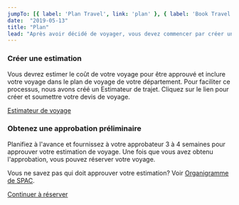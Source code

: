 ```yaml
---
jumpTo: [{ label: 'Plan Travel', link: 'plan' }, { label: 'Book Travel', link: 'book' }, { label: 'During Travel', link: 'travel' }, { label: 'Expense Travel', link: 'expense' }]
date:  "2019-05-13"
title: "Plan"
lead: "Après avoir décidé de voyager, vous devez commencer par créer un devis. L'estimation devrait donner une approximation globale du coût total du voyage, afin qu'il puisse être approuvé."
---
```


<article class="content-left col-xs-12 col-sm-12 col-md-12">

<div class="card px-4 pt-4 my-4 bg-light">
    <div class="row">
        <div class="col-sm-8">

### Créer une estimation

Vous devrez estimer le coût de votre voyage pour être approuvé et inclure votre voyage dans le plan de voyage de votre département. Pour faciliter ce processus, nous avons créé un Estimateur de trajet. Cliquez sur le lien pour créer et soumettre votre devis de voyage.
        </div>
        <div class="col-sm-4">
            <p class="text-center"><a href="https://gc-travel-estimator.herokuapp.com/"  class="btn btn-primary my-4 px-4" target="_blank">Estimateur de voyage</a></p>
        </div>
    </div>
</div>


<div class="card p-4 my-4 bg-light">
    <div class="row">
        <div class="col-sm-8">

### Obtenez une approbation préliminaire

Planifiez à l'avance et fournissez à votre approbateur 3 à 4 semaines pour approuver votre estimation de voyage. Une fois que vous avez obtenu l'approbation, vous pouvez réserver votre voyage.

Vous ne savez pas qui doit approuver votre estimation? Voir [Organigramme de SPAC](https://www.tpsgc-pwgsc.gc.ca/apropos-about/org-eng.html).
        </div>
        <div class="col-sm-4">
            <!-- <p class="text-center">
                <a href="/fr/book"  class="btn btn-primary my-4 px-4" target="_blank">Estimateur de voyage</a>
            </p> -->
        </div>
    </div>
</div>

<p class="text-center">
    <a href="/fr/book" class="btn btn-outline-primary my-4 px-4">Continuer à réserver</a>
</p>

</article>
